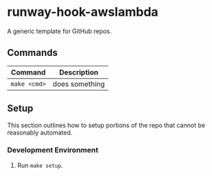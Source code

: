 # runway-hook-awslambda

A generic template for GitHub repos.

## Commands

| Command               | Description                            |
|-----------------------|----------------------------------------|
| `make <cmd>`          | does something                         |

## Setup

This section outlines how to setup portions of the repo that cannot be reasonably automated.

### Development Environment

1. Run `make setup`.
